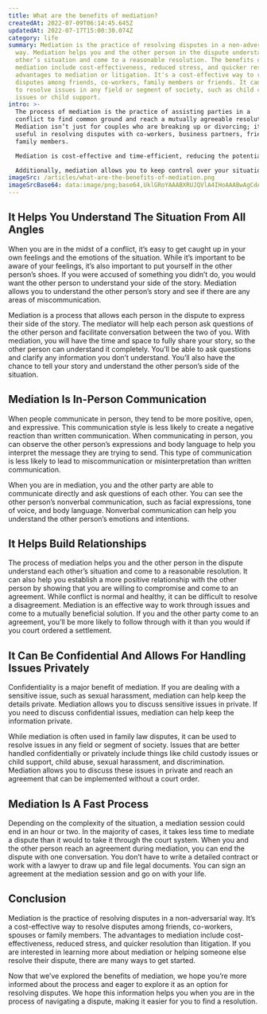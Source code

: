 ```yaml
---
title: What are the benefits of mediation?
createdAt: 2022-07-09T06:14:45.645Z
updatedAt: 2022-07-17T15:00:30.074Z
category: life
summary: Mediation is the practice of resolving disputes in a non-adversarial
  way. Mediation helps you and the other person in the dispute understand each
  other’s situation and come to a reasonable resolution. The benefits of
  mediation include cost-effectiveness, reduced stress, and quicker resolution,
  advantages to mediation or litigation. It's a cost-effective way to resolve
  disputes among friends, co-workers, family members or friends. It can be used
  to resolve issues in any field or segment of society, such as child custody
  issues or child support.
intro: >-
  The process of mediation is the practice of assisting parties in a
  conflict to find common ground and reach a mutually agreeable resolution.
  Mediation isn’t just for couples who are breaking up or divorcing; it can be
  useful in resolving disputes with co-workers, business partners, friends or
  family members.

  Mediation is cost-effective and time-efficient, reducing the potential for long legal battles and the financial and emotional costs that go with them. In mediation, an impartial third party called a mediator meets separately with each person involved in the dispute. The mediator does not take sides but helps each person understand the other person’s point of view and find solutions they can agree on.

  Additionally, mediation allows you to keep control over your situation by avoiding court and practically ending your dispute faster than going to trial. If you’re interested in learning more about this resolution process as a way to manage your own conflict or as an advisor if you are working with someone who needs help resolving their dispute, read on. Here we will explore some benefits of mediation:
imageSrc: /articles/what-are-the-benefits-of-mediation.png
imageSrcBase64: data:image/png;base64,UklGRoYAAABXRUJQVlA4IHoAAABwAgCdASoKAAoAAUAmJbACdAYsjyivwCNfrIgAAP76Sf3jQ7Q+keARl3H8v4Mes+oaUw7p/6Uz2icQbTnziEI5Ag5kZ8X9RiBrnpX/ED/HtipVqydZLEHcPv3DBbbliNmouuNez5r/AQbdo4KKjG657ig/1mz8RgAAAA==
---
```


## It Helps You Understand The Situation From All Angles

When you are in the midst of a conflict, it’s easy to get caught up in your own feelings and the emotions of the situation. While it’s important to be aware of your feelings, it’s also important to put yourself in the other person’s shoes. If you were accused of something you didn’t do, you would want the other person to understand your side of the story. Mediation allows you to understand the other person’s story and see if there are any areas of miscommunication.

Mediation is a process that allows each person in the dispute to express their side of the story. The mediator will help each person ask questions of the other person and facilitate conversation between the two of you. With mediation, you will have the time and space to fully share your story, so the other person can understand it completely. You’ll be able to ask questions and clarify any information you don’t understand. You’ll also have the chance to tell your story and understand the other person’s side of the situation.

## Mediation Is In-Person Communication

When people communicate in person, they tend to be more positive, open, and expressive. This communication style is less likely to create a negative reaction than written communication. When communicating in person, you can observe the other person’s expressions and body language to help you interpret the message they are trying to send. This type of communication is less likely to lead to miscommunication or misinterpretation than written communication.

When you are in mediation, you and the other party are able to communicate directly and ask questions of each other. You can see the other person’s nonverbal communication, such as facial expressions, tone of voice, and body language. Nonverbal communication can help you understand the other person’s emotions and intentions.

## It Helps Build Relationships

The process of mediation helps you and the other person in the dispute understand each other’s situation and come to a reasonable resolution. It can also help you establish a more positive relationship with the other person by showing that you are willing to compromise and come to an agreement.
While conflict is normal and healthy, it can be difficult to resolve a disagreement. Mediation is an effective way to work through issues and come to a mutually beneficial solution. If you and the other party come to an agreement, you’ll be more likely to follow through with it than you would if you court ordered a settlement.

## It Can Be Confidential And Allows For Handling Issues Privately

Confidentiality is a major benefit of mediation. If you are dealing with a sensitive issue, such as sexual harassment, mediation can help keep the details private. Mediation allows you to discuss sensitive issues in private. If you need to discuss confidential issues, mediation can help keep the information private.

While mediation is often used in family law disputes, it can be used to resolve issues in any field or segment of society. Issues that are better handled confidentially or privately include things like child custody issues or child support, child abuse, sexual harassment, and discrimination. Mediation allows you to discuss these issues in private and reach an agreement that can be implemented without a court order.

## Mediation Is A Fast Process

Depending on the complexity of the situation, a mediation session could end in an hour or two. In the majority of cases, it takes less time to mediate a dispute than it would to take it through the court system.
When you and the other person reach an agreement during mediation, you can end the dispute with one conversation. You don’t have to write a detailed contract or work with a lawyer to draw up and file legal documents. You can sign an agreement at the mediation session and go on with your life.

## Conclusion

Mediation is the practice of resolving disputes in a non-adversarial way. It’s a cost-effective way to resolve disputes among friends, co-workers, spouses or family members. The advantages to mediation include cost-effectiveness, reduced stress, and quicker resolution than litigation. If you are interested in learning more about mediation or helping someone else resolve their dispute, there are many ways to get started.

Now that we’ve explored the benefits of mediation, we hope you’re more informed about the process and eager to explore it as an option for resolving disputes. We hope this information helps you when you are in the process of navigating a dispute, making it easier for you to find a resolution.
